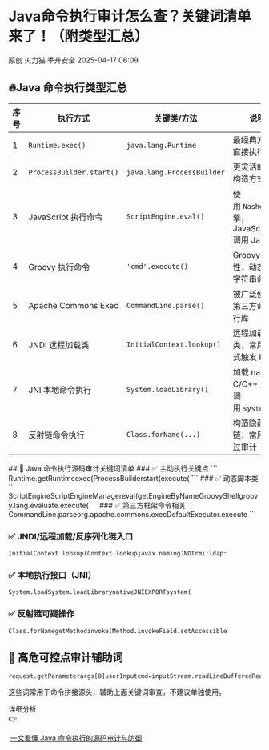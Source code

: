 #  Java命令执行审计怎么查？关键词清单来了！（附类型汇总）   
原创 火力猫  季升安全   2025-04-17 06:09  
  
## 🔥Java 命令执行类型汇总  
  
<table><thead><tr style="box-sizing: border-box;"><th style="box-sizing: border-box;"><span cid="n8" mdtype="table_cell" style="box-sizing: border-box;"><span md-inline="plain" style="box-sizing: border-box;"><span leaf="">序号</span></span></span></th><th style="box-sizing: border-box;"><span cid="n9" mdtype="table_cell" style="box-sizing: border-box;"><span md-inline="plain" style="box-sizing: border-box;"><span leaf="">执行方式</span></span></span></th><th style="box-sizing: border-box;"><span cid="n10" mdtype="table_cell" style="box-sizing: border-box;"><span md-inline="plain" style="box-sizing: border-box;"><span leaf="">关键类/方法</span></span></span></th><th style="box-sizing: border-box;"><span cid="n11" mdtype="table_cell" style="box-sizing: border-box;"><span md-inline="plain" style="box-sizing: border-box;"><span leaf="">说明</span></span></span></th></tr></thead><tbody><tr style="box-sizing: border-box;"><td style="box-sizing: border-box;"><span cid="n13" mdtype="table_cell" style="box-sizing: border-box;"><span md-inline="plain" style="box-sizing: border-box;"><span leaf="">1</span></span></span></td><td style="box-sizing: border-box;"><span cid="n14" mdtype="table_cell" style="box-sizing: border-box;"><span md-inline="code" spellcheck="false" style="box-sizing: border-box;"><code style="box-sizing: border-box;"><span leaf="">Runtime.exec()</span></code></span></span></td><td style="box-sizing: border-box;"><span cid="n15" mdtype="table_cell" style="box-sizing: border-box;"><span md-inline="code" spellcheck="false" style="box-sizing: border-box;"><code style="box-sizing: border-box;"><span leaf="">java.lang.Runtime</span></code></span></span></td><td style="box-sizing: border-box;"><span cid="n16" mdtype="table_cell" style="box-sizing: border-box;"><span md-inline="plain" style="box-sizing: border-box;"><span leaf="">最经典方式，直接执行命令</span></span></span></td></tr><tr style="box-sizing: border-box;"><td style="box-sizing: border-box;"><span cid="n18" mdtype="table_cell" style="box-sizing: border-box;"><span md-inline="plain" style="box-sizing: border-box;"><span leaf="">2</span></span></span></td><td style="box-sizing: border-box;"><span cid="n19" mdtype="table_cell" style="box-sizing: border-box;"><span md-inline="code" spellcheck="false" style="box-sizing: border-box;"><code style="box-sizing: border-box;"><span leaf="">ProcessBuilder.start()</span></code></span></span></td><td style="box-sizing: border-box;"><span cid="n20" mdtype="table_cell" style="box-sizing: border-box;"><span md-inline="code" spellcheck="false" style="box-sizing: border-box;"><code style="box-sizing: border-box;"><span leaf="">java.lang.ProcessBuilder</span></code></span></span></td><td style="box-sizing: border-box;"><span cid="n21" mdtype="table_cell" style="box-sizing: border-box;"><span md-inline="plain" style="box-sizing: border-box;"><span leaf="">更灵活的命令构造方式</span></span></span></td></tr><tr style="box-sizing: border-box;"><td style="box-sizing: border-box;"><span cid="n23" mdtype="table_cell" style="box-sizing: border-box;"><span md-inline="plain" style="box-sizing: border-box;"><span leaf="">3</span></span></span></td><td style="box-sizing: border-box;"><span cid="n24" mdtype="table_cell" style="box-sizing: border-box;"><span md-inline="plain" style="box-sizing: border-box;"><span leaf="">JavaScript 执行命令</span></span></span></td><td style="box-sizing: border-box;"><span cid="n25" mdtype="table_cell" style="box-sizing: border-box;"><span md-inline="code" spellcheck="false" style="box-sizing: border-box;"><code style="box-sizing: border-box;"><span leaf="">ScriptEngine.eval()</span></code></span></span></td><td style="box-sizing: border-box;"><span cid="n26" mdtype="table_cell" style="box-sizing: border-box;"><span md-inline="plain" style="box-sizing: border-box;"><span leaf="">使用 </span></span><span md-inline="code" spellcheck="false" style="box-sizing: border-box;"><code style="box-sizing: border-box;"><span leaf="">Nashorn</span></code></span><span md-inline="plain" style="box-sizing: border-box;"><span leaf=""> 引擎，JavaScript 调用 Java</span></span></span></td></tr><tr style="box-sizing: border-box;"><td style="box-sizing: border-box;"><span cid="n28" mdtype="table_cell" style="box-sizing: border-box;"><span md-inline="plain" style="box-sizing: border-box;"><span leaf="">4</span></span></span></td><td style="box-sizing: border-box;"><span cid="n29" mdtype="table_cell" style="box-sizing: border-box;"><span md-inline="plain" style="box-sizing: border-box;"><span leaf="">Groovy 执行命令</span></span></span></td><td style="box-sizing: border-box;"><span cid="n30" mdtype="table_cell" style="box-sizing: border-box;"><span md-inline="code" spellcheck="false" style="box-sizing: border-box;"><code style="box-sizing: border-box;"><span leaf="">&#39;cmd&#39;.execute()</span></code></span></span></td><td style="box-sizing: border-box;"><span cid="n31" mdtype="table_cell" style="box-sizing: border-box;"><span md-inline="plain" style="box-sizing: border-box;"><span leaf="">Groovy 特性，动态执行字符串命令</span></span></span></td></tr><tr style="box-sizing: border-box;"><td style="box-sizing: border-box;"><span cid="n33" mdtype="table_cell" style="box-sizing: border-box;"><span md-inline="plain" style="box-sizing: border-box;"><span leaf="">5</span></span></span></td><td style="box-sizing: border-box;"><span cid="n34" mdtype="table_cell" style="box-sizing: border-box;"><span md-inline="plain" style="box-sizing: border-box;"><span leaf="">Apache Commons Exec</span></span></span></td><td style="box-sizing: border-box;"><span cid="n35" mdtype="table_cell" style="box-sizing: border-box;"><span md-inline="code" spellcheck="false" style="box-sizing: border-box;"><code style="box-sizing: border-box;"><span leaf="">CommandLine.parse()</span></code></span></span></td><td style="box-sizing: border-box;"><span cid="n36" mdtype="table_cell" style="box-sizing: border-box;"><span md-inline="plain" style="box-sizing: border-box;"><span leaf="">被广泛使用的第三方命令执行库</span></span></span></td></tr><tr style="box-sizing: border-box;"><td style="box-sizing: border-box;"><span cid="n38" mdtype="table_cell" style="box-sizing: border-box;"><span md-inline="plain" style="box-sizing: border-box;"><span leaf="">6</span></span></span></td><td style="box-sizing: border-box;"><span cid="n39" mdtype="table_cell" style="box-sizing: border-box;"><span md-inline="plain" style="box-sizing: border-box;"><span leaf="">JNDI 远程加载类</span></span></span></td><td style="box-sizing: border-box;"><span cid="n40" mdtype="table_cell" style="box-sizing: border-box;"><span md-inline="code" spellcheck="false" style="box-sizing: border-box;"><code style="box-sizing: border-box;"><span leaf="">InitialContext.lookup()</span></code></span></span></td><td style="box-sizing: border-box;"><span cid="n41" mdtype="table_cell" style="box-sizing: border-box;"><span md-inline="plain" style="box-sizing: border-box;"><span leaf="">远程加载恶意类，常用于链式触发 RCE</span></span></span></td></tr><tr style="box-sizing: border-box;"><td style="box-sizing: border-box;"><span cid="n43" mdtype="table_cell" style="box-sizing: border-box;"><span md-inline="plain" style="box-sizing: border-box;"><span leaf="">7</span></span></span></td><td style="box-sizing: border-box;"><span cid="n44" mdtype="table_cell" style="box-sizing: border-box;"><span md-inline="plain" style="box-sizing: border-box;"><span leaf="">JNI 本地命令执行</span></span></span></td><td style="box-sizing: border-box;"><span cid="n45" mdtype="table_cell" style="box-sizing: border-box;"><span md-inline="code" spellcheck="false" style="box-sizing: border-box;"><code style="box-sizing: border-box;"><span leaf="">System.loadLibrary()</span></code></span></span></td><td style="box-sizing: border-box;"><span cid="n46" mdtype="table_cell" style="box-sizing: border-box;"><span md-inline="plain" style="box-sizing: border-box;"><span leaf="">加载 native C/C++ 库，调用 </span></span><span md-inline="code" spellcheck="false" style="box-sizing: border-box;"><code style="box-sizing: border-box;"><span leaf="">system()</span></code></span></span></td></tr><tr style="box-sizing: border-box;"><td style="box-sizing: border-box;"><span cid="n48" mdtype="table_cell" style="box-sizing: border-box;"><span md-inline="plain" style="box-sizing: border-box;"><span leaf="">8</span></span></span></td><td style="box-sizing: border-box;"><span cid="n49" mdtype="table_cell" style="box-sizing: border-box;"><span md-inline="plain" style="box-sizing: border-box;"><span leaf="">反射链命令执行</span></span></span></td><td style="box-sizing: border-box;"><span cid="n50" mdtype="table_cell" style="box-sizing: border-box;"><span md-inline="code" spellcheck="false" style="box-sizing: border-box;"><code style="box-sizing: border-box;"><span leaf="">Class.forName(...)</span></code></span></span></td><td style="box-sizing: border-box;"><span cid="n51" mdtype="table_cell" style="box-sizing: border-box;"><span md-inline="plain" style="box-sizing: border-box;"><span leaf="">构造隐蔽执行链，常用于绕过审计</span></span></span></td></tr></tbody></table>## 🧠 Java 命令执行源码审计关键词清单  
### ✅ 主动执行关键点  
```
Runtime.getRuntimeexec(ProcessBuilderstart(execute(
```  
### ✅ 动态脚本类  
```
ScriptEngineScriptEngineManagereval(getEngineByNameGroovyShellgroovy.lang.evaluate.execute(
```  
### ✅ 第三方框架命令相关  
```
CommandLine.parseorg.apache.commons.execDefaultExecutor.execute
```  
  
### ✅ JNDI/远程加载/反序列化链入口  
```
InitialContext.lookup(Context.lookupjavax.namingJNDIrmi:ldap:
```  
### ✅ 本地执行接口（JNI）  
```
System.loadSystem.loadLibrarynativeJNIEXPORTsystem(
```  
### ✅ 反射链可疑操作  
```
Class.forNamegetMethodinvoke(Method.invokeField.setAccessible
```  
## 🚩 高危可控点审计辅助词  
```
request.getParameterargs[0]userInputcmd=inputStream.readLineBufferedReadersession.getAttribute
```  
  
这些词常用于命令拼接源头，辅助上面关键词审查，不建议单独使用。  
  
  
详细分析  
👉  
  
 [一文看懂 Java 命令执行的源码审计与防御](https://mp.weixin.qq.com/s?__biz=MzkxNjY5MDc4Ng==&mid=2247484714&idx=1&sn=15f840bd4928ac609b037661ef2a00d4&scene=21#wechat_redirect)  
  
  
  
  
  
